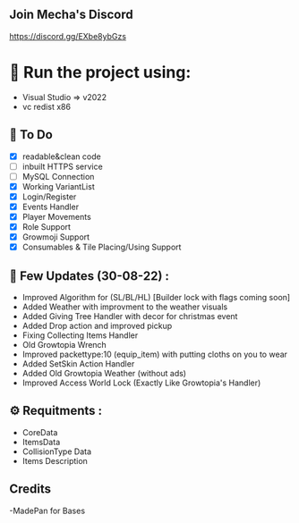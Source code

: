 ## Join Mecha's Discord
https://discord.gg/EXbe8ybGzs

# 🔨 Run the project using:
- Visual Studio => v2022
- vc redist x86

## 📜 To Do
- [x] readable&clean code
- [ ] inbuilt HTTPS service
- [ ] MySQL Connection
- [x] Working VariantList
- [X] Login/Register
- [x] Events Handler
- [x] Player Movements
- [x] Role Support
- [x] Growmoji Support
- [x] Consumables & Tile Placing/Using Support

## 📝 Few Updates (30-08-22) :
- Improved Algorithm for (SL/BL/HL) [Builder lock with flags coming soon]
- Added Weather with improvment to the weather visuals
- Added Giving Tree Handler with decor for christmas event
- Added Drop action and improved pickup
- Fixing Collecting Items Handler
- Old Growtopia Wrench
- Improved packettype:10 (equip_item) with putting cloths on you to wear
- Added SetSkin Action Handler
- Added Old Growtopia Weather (without ads)
- Improved Access World Lock (Exactly Like Growtopia's Handler)

## ⚙️ Requitments :
- CoreData
- ItemsData
- CollisionType Data
- Items Description

## Credits
-MadePan for Bases

